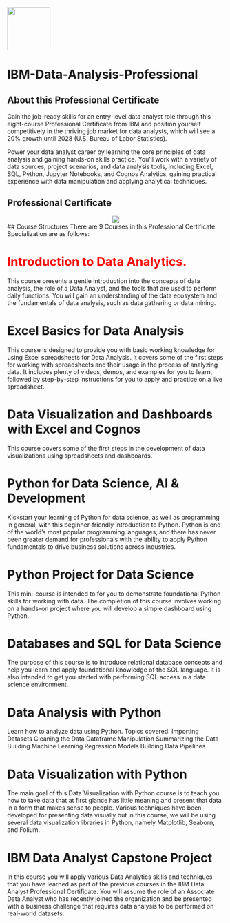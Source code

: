 <img src="https://github.com/aamirali31/IBM-Data-Analysis-Professional/assets/99098468/e46d9d69-662f-46da-ab57-81e7ecd2bcbb.jpg" width="100" height= "100">

# IBM-Data-Analysis-Professional


##  About this Professional Certificate

Gain the job-ready skills for an entry-level data analyst role through this eight-course Professional Certificate from IBM and position yourself competitively in the thriving job market for data analysts, which will see a 20% growth until 2028 (U.S. Bureau of Labor Statistics).

Power your data analyst career by learning the core principles of data analysis and gaining hands-on skills practice. You’ll work with a variety of data sources, project scenarios, and data analysis tools, including Excel, SQL, Python, Jupyter Notebooks, and Cognos Analytics, gaining practical experience with data manipulation and applying analytical techniques.

## Professional Certificate

<div style="text-align: center;">
  <img src="https://github.com/aamirali31/IBM-Data-Analysis-Professional/assets/99098468/189b4abf-9ec1-43e5-b335-38c4ad20cb17.jpg">
</div>
## Course Structures
There are 9 Courses in this Professional Certificate Specialization are as follows:

# <span style="color: red;">Introduction to Data Analytics.</span>


This course presents a gentle introduction into the concepts of data analysis, the role of a Data Analyst, and the tools that are used to perform daily functions. You will gain an understanding of the data ecosystem and the fundamentals of data analysis, such as data gathering or data mining.

# Excel Basics for Data Analysis

This course is designed to provide you with basic working knowledge for using Excel spreadsheets for Data Analysis. It covers some of the first steps for working with spreadsheets and their usage in the process of analyzing data. It includes plenty of videos, demos, and examples for you to learn, followed by step-by-step instructions for you to apply and practice on a live spreadsheet.

# Data Visualization and Dashboards with Excel and Cognos

This course covers some of the first steps in the development of data visualizations using spreadsheets and dashboards.

# Python for Data Science, AI & Development

Kickstart your learning of Python for data science, as well as programming in general, with this beginner-friendly introduction to Python. Python is one of the world’s most popular programming languages, and there has never been greater demand for professionals with the ability to apply Python fundamentals to drive business solutions across industries.

# Python Project for Data Science

This mini-course is intended to for you to demonstrate foundational Python skills for working with data. The completion of this course involves working on a hands-on project where you will develop a simple dashboard using Python.

# Databases and SQL for Data Science

The purpose of this course is to introduce relational database concepts and help you learn and apply foundational knowledge of the SQL language. It is also intended to get you started with performing SQL access in a data science environment.

# Data Analysis with Python
Learn how to analyze data using Python. Topics covered:
Importing Datasets
Cleaning the Data
Dataframe Manipulation
Summarizing the Data
Building Machine Learning Regression Models
Building Data Pipelines

# Data Visualization with Python

The main goal of this Data Visualization with Python course is to teach you how to take data that at first glance has little meaning and present that data in a form that makes sense to people. Various techniques have been developed for presenting data visually but in this course, we will be using several data visualization libraries in Python, namely Matplotlib, Seaborn, and Folium.

# IBM Data Analyst Capstone Project

In this course you will apply various Data Analytics skills and techniques that you have learned as part of the previous courses in the IBM Data Analyst Professional Certificate. You will assume the role of an Associate Data Analyst who has recently joined the organization and be presented with a business challenge that requires data analysis to be performed on real-world datasets.
